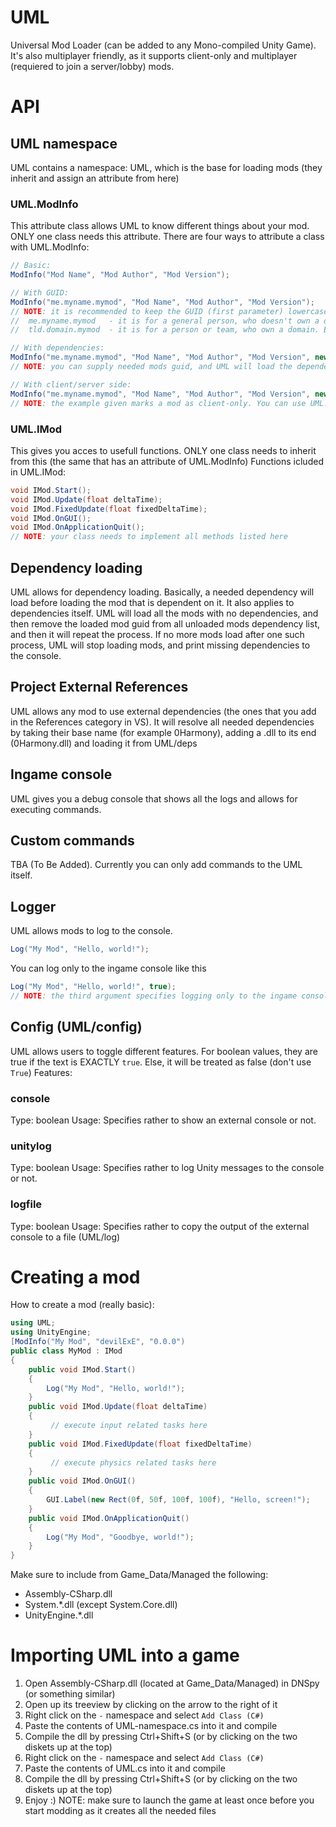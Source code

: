 # UML
 Universal Mod Loader (can be added to any Mono-compiled Unity Game).
 It's also multiplayer friendly, as it supports client-only and multiplayer (requiered to join a server/lobby) mods.
# API
 ## UML namespace
  UML contains a namespace: UML, which is the base for loading mods (they inherit and assign an attribute from here)
  ### UML.ModInfo
   This attribute class allows UML to know different things about your mod. ONLY one class needs this attribute.
   There are four ways to attribute a class with UML.ModInfo:
   ```cs
// Basic:
ModInfo("Mod Name", "Mod Author", "Mod Version");
   
// With GUID:
ModInfo("me.myname.mymod", "Mod Name", "Mod Author", "Mod Version");
// NOTE: it is recommended to keep the GUID (first parameter) lowercase, and in the following format:
//  me.myname.mymod   - it is for a general person, who doesn't own a domain. Example: me.devilexe.test-mod
//  tld.domain.mymod  - it is for a person or team, who own a domain. Example: go-ro.redline2.test-mod. if you own a subdomain, make the tld as domain-tld, like in the example
   
// With dependencies:
ModInfo("me.myname.mymod", "Mod Name", "Mod Author", "Mod Version", new string[] { "me.author.dep1", "me.another-author.dep2" });
// NOTE: you can supply needed mods guid, and UML will load the dependency before the mod itself
   
// With client/server side:
ModInfo("me.myname.mymod", "Mod Name", "Mod Author", "Mod Version", new string[] { "me.author.dep1", "me.another-author.dep2" }, UML.ModType.ClientOnly);
// NOTE: the example given marks a mod as client-only. You can use UML.ModType.Multiplayer to mark it needed for multiplayer. Feel free to add more to the enum
   ```
  
  ### UML.IMod
   This gives you acces to usefull functions. ONLY one class needs to inherit from this (the same that has an attribute of UML.ModInfo)
   Functions icluded in UML.IMod:
   ```cs
void IMod.Start();
void IMod.Update(float deltaTime);
void IMod.FixedUpdate(float fixedDeltaTime);
void IMod.OnGUI();
void IMod.OnApplicationQuit();
// NOTE: your class needs to implement all methods listed here
   ```
 
 ## Dependency loading
  UML allows for dependency loading.
  Basically, a needed dependency will load before loading the mod that is dependent on it. It also applies to dependencies itself.
  UML will load all the mods with no dependencies, and then remove the loaded mod guid from all unloaded mods dependency list, and then it will repeat the process.
  If no more mods load after one such process, UML will stop loading mods, and print missing dependencies to the console.
 
 ## Project External References
  UML allows any mod to use external dependencies (the ones that you add in the References category in VS).
  It will resolve all needed dependencies by taking their base name (for example 0Harmony), adding a .dll to its end (0Harmony.dll) and loading it from UML/deps
 
 ## Ingame console
  UML gives you a debug console that shows all the logs and allows for executing commands.
 
 ## Custom commands
  TBA (To Be Added).
  Currently you can only add commands to the UML itself.
 
 ## Logger
  UML allows mods to log to the console.
  ```cs
Log("My Mod", "Hello, world!");
  ```
  You can log only to the ingame console like this
  ```cs
Log("My Mod", "Hello, world!", true);
// NOTE: the third argument specifies logging only to the ingame console (true) or to the console and/or logfile (false)
  ```
  
 ## Config (UML/config)
  UML allows users to toggle different features.
  For boolean values, they are true if the text is EXACTLY `true`. Else, it will be treated as false (don't use `True`)
  Features:
  ### console
  Type: boolean
  Usage: Specifies rather to show an external console or not.
  ### unitylog
  Type: boolean
  Usage: Specifies rather to log Unity messages to the console or not.
  ### logfile
  Type: boolean
  Usage: Specifies rather to copy the output of the external console to a file (UML/log)
 
 # Creating a mod
 How to create a mod (really basic):
```cs
using UML;
using UnityEngine;
[ModInfo("My Mod", "devilExE", "0.0.0")
public class MyMod : IMod
{
    public void IMod.Start()
    {
        Log("My Mod", "Hello, world!");
    }
    public void IMod.Update(float deltaTime)
    {
         // execute input related tasks here
    }
    public void IMod.FixedUpdate(float fixedDeltaTime)
    {
         // execute physics related tasks here
    }
    public void IMod.OnGUI()
    {
        GUI.Label(new Rect(0f, 50f, 100f, 100f), "Hello, screen!");
    }
    public void IMod.OnApplicationQuit()
    {
        Log("My Mod", "Goodbye, world!");
    }
}
```
Make sure to include from Game_Data/Managed the following:
- Assembly-CSharp.dll
- System.\*.dll (except System.Core.dll)
- UnityEngine.\*.dll

# Importing UML into a game
1. Open Assembly-CSharp.dll (located at Game_Data/Managed) in DNSpy (or something similar)
2. Open up its treeview by clicking on the arrow to the right of it
3. Right click on the `-` namespace and select `Add Class (C#)`
4. Paste the contents of UML-namespace.cs into it and compile
5. Compile the dll by pressing Ctrl+Shift+S (or by clicking on the two diskets up at the top)
6. Right click on the `-` namespace and select `Add Class (C#)`
7. Paste the contents of UML.cs into it and compile
8. Compile the dll by pressing Ctrl+Shift+S (or by clicking on the two diskets up at the top)
9. Enjoy :)
NOTE: make sure to launch the game at least once before you start modding as it creates all the needed files
